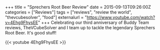 +++
title = "Sprechers Root Beer Review"
date = 2015-09-13T09:26:00Z
categories = ["Reviews"]
tags = ["reviews", "review the world", "thevcubesolver", "food"]
externalurl = "https://www.youtube.com/watch?v=4Ehg9FhysEE"
+++
Celebrating our third anniversary of Buddy Team reviews, TheVCubeSolver and I team up to tackle the legendary Sprechers Root Beer. It's good stuff!

{{< youtube 4Ehg9FhysEE >}}